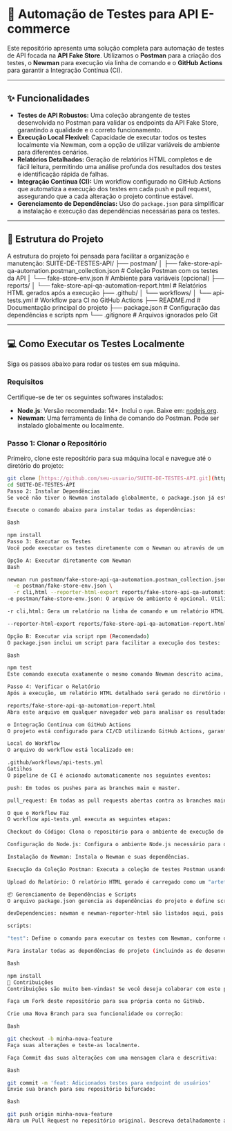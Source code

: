 # 🚀 Automação de Testes para API E-commerce

Este repositório apresenta uma solução completa para automação de testes de API focada na **API Fake Store**. Utilizamos o **Postman** para a criação dos testes, o **Newman** para execução via linha de comando e o **GitHub Actions** para garantir a Integração Contínua (CI).

---

## ✨ Funcionalidades

* **Testes de API Robustos:** Uma coleção abrangente de testes desenvolvida no Postman para validar os endpoints da API Fake Store, garantindo a qualidade e o correto funcionamento.
* **Execução Local Flexível:** Capacidade de executar todos os testes localmente via Newman, com a opção de utilizar variáveis de ambiente para diferentes cenários.
* **Relatórios Detalhados:** Geração de relatórios HTML completos e de fácil leitura, permitindo uma análise profunda dos resultados dos testes e identificação rápida de falhas.
* **Integração Contínua (CI):** Um workflow configurado no GitHub Actions que automatiza a execução dos testes em cada push e pull request, assegurando que a cada alteração o projeto continue estável.
* **Gerenciamento de Dependências:** Uso do `package.json` para simplificar a instalação e execução das dependências necessárias para os testes.

---

## 📂 Estrutura do Projeto

A estrutura do projeto foi pensada para facilitar a organização e manutenção:
SUITE-DE-TESTES-API/
├── postman/
│   ├── fake-store-api-qa-automation.postman_collection.json # Coleção Postman com os testes da API
│   └── fake-store-env.json                                # Ambiente para variáveis (opcional)
├── reports/
│   └── fake-store-api-qa-automation-report.html           # Relatórios HTML gerados após a execução
├── .github/
│   └── workflows/
│       └── api-tests.yml                                  # Workflow para CI no GitHub Actions
├── README.md                                              # Documentação principal do projeto
├── package.json                                           # Configuração das dependências e scripts npm
└── .gitignore                                             # Arquivos ignorados pelo Git


---

## 💻 Como Executar os Testes Localmente

Siga os passos abaixo para rodar os testes em sua máquina.

### Requisitos

Certifique-se de ter os seguintes softwares instalados:

* **Node.js**: Versão recomendada: 14+. Inclui o `npm`. Baixe em: [nodejs.org](https://nodejs.org/).
* **Newman**: Uma ferramenta de linha de comando do Postman. Pode ser instalado globalmente ou localmente.

### Passo 1: Clonar o Repositório

Primeiro, clone este repositório para sua máquina local e navegue até o diretório do projeto:

```bash
git clone [https://github.com/seu-usuario/SUITE-DE-TESTES-API.git](https://github.com/seu-usuario/SUITE-DE-TESTES-API.git)
cd SUITE-DE-TESTES-API
Passo 2: Instalar Dependências
Se você não tiver o Newman instalado globalmente, o package.json já está configurado para instalá-lo localmente como uma dependência de desenvolvimento.

Execute o comando abaixo para instalar todas as dependências:

Bash

npm install
Passo 3: Executar os Testes
Você pode executar os testes diretamente com o Newman ou através de um script npm, que é mais prático.

Opção A: Executar diretamente com Newman
Bash

newman run postman/fake-store-api-qa-automation.postman_collection.json \
  -e postman/fake-store-env.json \
  -r cli,html --reporter-html-export reports/fake-store-api-qa-automation-report.html
-e postman/fake-store-env.json: O arquivo de ambiente é opcional. Utilize se sua coleção Postman depender de variáveis de ambiente.

-r cli,html: Gera um relatório na linha de comando e um relatório HTML.

--reporter-html-export reports/fake-store-api-qa-automation-report.html: Define o caminho e o nome do arquivo para o relatório HTML.

Opção B: Executar via script npm (Recomendado)
O package.json inclui um script para facilitar a execução dos testes:

Bash

npm test
Este comando executa exatamente o mesmo comando Newman descrito acima, de forma mais concisa.

Passo 4: Verificar o Relatório
Após a execução, um relatório HTML detalhado será gerado no diretório reports/:

reports/fake-store-api-qa-automation-report.html
Abra este arquivo em qualquer navegador web para analisar os resultados detalhados dos testes, incluindo o status de cada requisição, tempos de resposta e quaisquer falhas de asserção.

⚙️ Integração Contínua com GitHub Actions
O projeto está configurado para CI/CD utilizando GitHub Actions, garantindo que os testes sejam executados automaticamente em eventos chave no repositório.

Local do Workflow
O arquivo do workflow está localizado em:

.github/workflows/api-tests.yml
Gatilhos
O pipeline de CI é acionado automaticamente nos seguintes eventos:

push: Em todos os pushes para as branches main e master.

pull_request: Em todas as pull requests abertas contra as branches main e master.

O que o Workflow Faz
O workflow api-tests.yml executa as seguintes etapas:

Checkout do Código: Clona o repositório para o ambiente de execução do GitHub Actions.

Configuração do Node.js: Configura o ambiente Node.js necessário para o Newman.

Instalação do Newman: Instala o Newman e suas dependências.

Execução da Coleção Postman: Executa a coleção de testes Postman usando o Newman, gerando o relatório HTML.

Upload do Relatório: O relatório HTML gerado é carregado como um "artefato" da ação, podendo ser baixado e revisado diretamente na interface do GitHub Actions.

📦 Gerenciamento de Dependências e Scripts
O arquivo package.json gerencia as dependências do projeto e define scripts convenientes:

devDependencies: newman e newman-reporter-html são listados aqui, pois são ferramentas de desenvolvimento e teste, não para uso em produção.

scripts:

"test": Define o comando para executar os testes com Newman, conforme detalhado na seção "Como Executar os Testes Localmente".

Para instalar todas as dependências do projeto (incluindo as de desenvolvimento, como Newman), execute:

Bash

npm install
🤝 Contribuições
Contribuições são muito bem-vindas! Se você deseja colaborar com este projeto, siga os passos abaixo:

Faça um Fork deste repositório para sua própria conta no GitHub.

Crie uma Nova Branch para sua funcionalidade ou correção:

Bash

git checkout -b minha-nova-feature
Faça suas alterações e teste-as localmente.

Faça Commit das suas alterações com uma mensagem clara e descritiva:

Bash

git commit -m 'feat: Adicionados testes para endpoint de usuários'
Envie sua branch para seu repositório bifurcado:

Bash

git push origin minha-nova-feature
Abra um Pull Request no repositório original. Descreva detalhadamente as alterações feitas e por que elas são necessárias.
